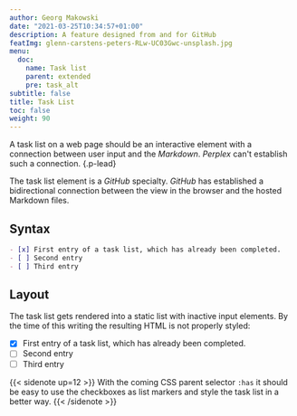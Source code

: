 ```yaml
---
author: Georg Makowski
date: "2021-03-25T10:34:57+01:00"
description: A feature designed from and for GitHub
featImg: glenn-carstens-peters-RLw-UC03Gwc-unsplash.jpg
menu:
  doc:
    name: Task list
    parent: extended
    pre: task_alt
subtitle: false
title: Task List
toc: false
weight: 90
---
```


A task list on a web page should be an interactive element with a connection between user input and the _Markdown_. _Perplex_ can't establish such a connection.
{.p-lead} <!--more-->

The task list element is a _GitHub_ specialty. _GitHub_ has established a bidirectional connection between the view in the browser and the hosted Markdown files.

## Syntax

```md
- [x] First entry of a task list, which has already been completed.
- [ ] Second entry
- [ ] Third entry
```

## Layout
The task list gets rendered into a static list with inactive input elements. By the time of this writing the resulting HTML is not properly styled:

- [x] First entry of a task list, which has already been completed.
- [ ]  Second entry
- [ ]  Third entry

{{< sidenote up=12 >}}
With the coming CSS parent selector `:has` it should be easy to use the checkboxes as list markers and style the task list in a better way.
{{< /sidenote >}}
